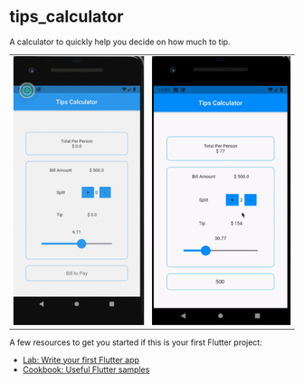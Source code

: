 # tips_calculator

A calculator to quickly help you decide on how much to tip.
<table>
   <tr>
     <td>
       <img src="shots/tip.png"/>
    </td>
    <td>
       <img src="shots/tip.gif"/>
  </td>
   </tr>
</table>

A few resources to get you started if this is your first Flutter project:

- [Lab: Write your first Flutter app](https://flutter.dev/docs/get-started/codelab)
- [Cookbook: Useful Flutter samples](https://flutter.dev/docs/cookbook)


